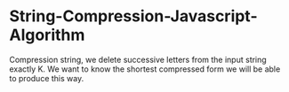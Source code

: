 # String-Compression-Javascript-Algorithm

Compression string, we delete successive letters from the input string exactly K. We want to know the shortest compressed form we will be able to produce this way.

